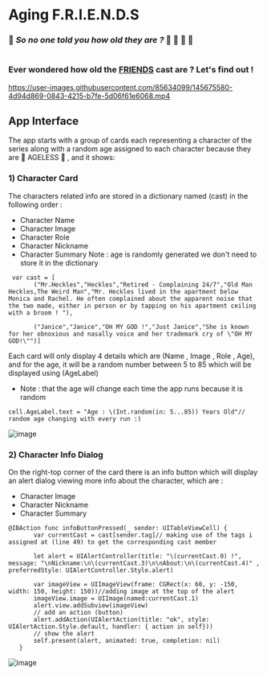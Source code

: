 # Aging F.R.I.E.N.D.S

 ### :musical_note: *So no one told you how old they are ?* :clap: :clap: :clap: :clap:
 
 #
 ### Ever wondered how old the [FRIENDS](https://github.com/ReemALHamed/F.R.I.E.N.D.S) cast are ? Let's find out !
 

https://user-images.githubusercontent.com/85634099/145675580-4d94d869-0843-4215-b7fe-5d06f61e6068.mp4

 
 ## App Interface
 The app starts with a group of cards each representing a character of the series along with a random age assigned to each character because they are :star2: AGELESS :star2: , and it shows:
 
 ### 1) Character Card
 The characters related info are stored in a dictionary named (cast) in the following order :
 * Character Name
 * Character Image
 * Character Role
 * Character Nickname
 * Character Summary
 Note : age is randomly generated we don't need to store it in the dictionary
 ```
  var cast = [
        ("Mr.Heckles","Heckles","Retired - Complaining 24/7","Old Man Heckles,The Weird Man","Mr. Heckles lived in the apartment below Monica and Rachel. He often complained about the apparent noise that the two made, either in person or by tapping on his apartment ceiling with a broom ! "),
        
        ("Janice","Janice","OH MY GOD !","Just Janice","She is known for her obnoxious and nasally voice and her trademark cry of \"OH MY GOD!\"")]
 ```

Each card will only display 4 details which are (Name , Image , Role , Age), and for the age, it will be a random number between 5 to 85 which will be displayed using (AgeLabel)
 * Note : that the age will change each time the app runs because it is random
```
cell.AgeLabel.text = "Age : \(Int.random(in: 5...85)) Years Old"// random age changing with every run :)
```
![image](https://user-images.githubusercontent.com/85634099/145675910-87dc17c2-4903-4248-ab39-cb488775f4d2.png)



 ### 2) Character Info Dialog
On the right-top corner of the card there is an info button which will display an alert dialog viewing more info about the character, which are :
 * Character Image
 * Character Nickname
 * Character Summary
 ```
 @IBAction func infoButtonPressed(_ sender: UITableViewCell) {
        var currentCast = cast[sender.tag]// making use of the tags i assigned at (line 49) to get the corresponding cast member
        
        let alert = UIAlertController(title: "\(currentCast.0) !", message: "\nNickname:\n\(currentCast.3)\n\nAbout:\n\(currentCast.4)" , preferredStyle: UIAlertController.Style.alert)
        
        var imageView = UIImageView(frame: CGRect(x: 60, y: -150, width: 150, height: 150))//adding image at the top of the alert
        imageView.image = UIImage(named:currentCast.1)
        alert.view.addSubview(imageView)
        // add an action (button)
        alert.addAction(UIAlertAction(title: "ok", style: UIAlertAction.Style.default, handler: { action in self}))
        // show the alert
        self.present(alert, animated: true, completion: nil)
    }
 ```
 
![image](https://user-images.githubusercontent.com/85634099/145676309-3f3063a3-2c37-4898-aabe-a65b7bbec0bd.png)
